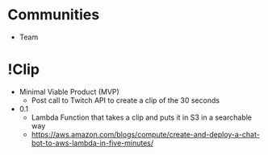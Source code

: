# Communities
 - Team

# !Clip
- Minimal Viable Product (MVP)
	- Post call to Twitch API to create a clip of the 30 seconds
- 0.1
	- Lambda Function that takes a clip and puts it in S3 in a searchable way
	- https://aws.amazon.com/blogs/compute/create-and-deploy-a-chat-bot-to-aws-lambda-in-five-minutes/